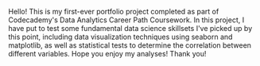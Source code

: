 Hello!
This is my first-ever portfolio project completed as part of Codecademy's Data Analytics Career Path Coursework. In this project, I have put to test some fundamental data science skillsets I've picked up by this point, including data visualization techniques using seaborn and matplotlib, as well as statistical tests to determine the correlation between different variables.
Hope you enjoy my analyses! Thank you!
